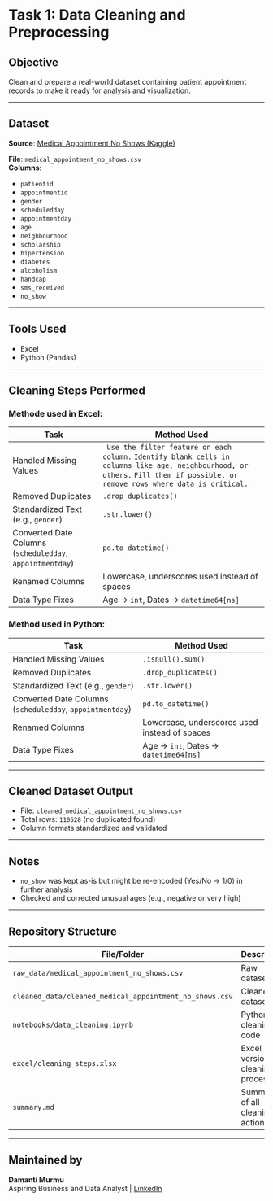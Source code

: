 # Task 1: Data Cleaning and Preprocessing

## Objective
Clean and prepare a real-world dataset containing patient appointment records to make it ready for analysis and visualization.

---

## Dataset
**Source**: [Medical Appointment No Shows (Kaggle)](https://www.kaggle.com/datasets/joniarroba/noshowappointments)

**File**: `medical_appointment_no_shows.csv`  
**Columns**:
- `patientid`
- `appointmentid`
- `gender`
- `scheduledday`
- `appointmentday`
- `age`
- `neighbourhood`
- `scholarship`
- `hipertension`
- `diabetes`
- `alcoholism`
- `handcap`
- `sms_received`
- `no_show`

---

## Tools Used
- Excel
- Python (Pandas)

---

## Cleaning Steps Performed

### Methode used in Excel:

| Task | Method Used |
|------|-------------|
| Handled Missing Values | ` Use the filter feature on each column.` `Identify blank cells in columns like age, neighbourhood, or others.` `Fill them if possible, or remove rows where data is critical.` |
| Removed Duplicates | `.drop_duplicates()` |
| Standardized Text (e.g., `gender`) | `.str.lower()` |
| Converted Date Columns (`scheduledday`, `appointmentday`) | `pd.to_datetime()` |
| Renamed Columns | Lowercase, underscores used instead of spaces |
| Data Type Fixes | Age → `int`, Dates → `datetime64[ns]` |

### Method used in Python:

| Task | Method Used |
|------|-------------|
| Handled Missing Values | `.isnull().sum()` |
| Removed Duplicates | `.drop_duplicates()` |
| Standardized Text (e.g., `gender`) | `.str.lower()` |
| Converted Date Columns (`scheduledday`, `appointmentday`) | `pd.to_datetime()` |
| Renamed Columns | Lowercase, underscores used instead of spaces |
| Data Type Fixes | Age → `int`, Dates → `datetime64[ns]` |

---

## Cleaned Dataset Output
- File: `cleaned_medical_appointment_no_shows.csv`
- Total rows: `110528` (no duplicated found)
- Column formats standardized and validated

---

## Notes
- `no_show` was kept as-is but might be re-encoded (Yes/No → 1/0) in further analysis
- Checked and corrected unusual ages (e.g., negative or very high)

---

## Repository Structure

| File/Folder | Description |
|-------------|-------------|
| `raw_data/medical_appointment_no_shows.csv` | Raw dataset |
| `cleaned_data/cleaned_medical_appointment_no_shows.csv` | Cleaned dataset |
| `notebooks/data_cleaning.ipynb` | Python cleaning code |
| `excel/cleaning_steps.xlsx` | Excel version of cleaning process |
| `summary.md` | Summary of all cleaning actions |

---

## Maintained by
**Damanti Murmu**  
Aspiring Business and Data Analyst |
[LinkedIn](https://www.linkedin.com/in/damantimurmu/)
